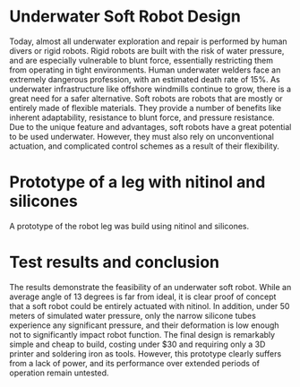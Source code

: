 # Underwater Soft Robot Design
Today, almost all underwater exploration
and repair is performed by human divers
or rigid robots. Rigid robots are built with
the risk of water pressure, and are
especially vulnerable to blunt force,
essentially restricting them from operating
in tight environments. Human underwater
welders face an extremely dangerous
profession, with an estimated death rate of
15%. As underwater infrastructure like
offshore windmills continue to grow, there
is a great need for a safer alternative.
Soft robots are robots that are mostly or
entirely made of flexible materials. They
provide a number of benefits like inherent
adaptability, resistance to blunt force, and
pressure resistance. Due to the unique
feature and advantages, soft robots have a
great potential to be used underwater.
However, they must also rely on
unconventional actuation, and complicated
control schemes as a result of their
flexibility.

# Prototype of a leg with nitinol and silicones 
A prototype of the robot leg was build using nitinol 
and silicones. 
# Test results and conclusion
The results demonstrate the feasibility of
an underwater soft robot. While an
average angle of 13 degrees is far from
ideal, it is clear proof of concept that a soft
robot could be entirely actuated with
nitinol. In addition, under 50 meters of
simulated water pressure, only the narrow
silicone tubes experience any significant
pressure, and their deformation is low
enough not to significantly impact robot
function. The final design is remarkably
simple and cheap to build, costing under
$30 and requiring only a 3D printer and
soldering iron as tools. However, this
prototype clearly suffers from a lack of
power, and its performance over extended
periods of operation remain untested.
